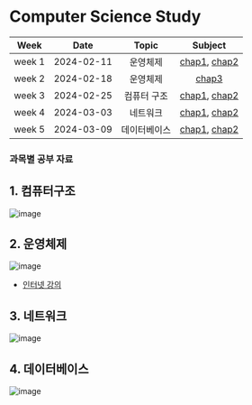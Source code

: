 # Computer Science Study


|  Week  |    Date    |  Topic  |                                                                                                  Subject                                                                                                  |
| :----: | :--------: | :------: | :--------------------------------------------------------------------------------------------------------------------------------------------------------------------------------------------------------: |
| week 1 | 2024-02-11 | 운영체제 | [chap1](https://github.com/yht0827/cs_study/blob/main/%EC%9A%B4%EC%98%81%EC%B2%B4%EC%A0%9C/chap1.md), [chap2](https://github.com/yht0827/cs_study/blob/main/%EC%9A%B4%EC%98%81%EC%B2%B4%EC%A0%9C/chap2.md) |
| week 2 | 2024-02-18 | 운영체제 |                                                    [chap3](https://github.com/yht0827/cs_study/blob/main/%EC%9A%B4%EC%98%81%EC%B2%B4%EC%A0%9C/chap3.md)                                                    |
| week 3 | 2024-02-25 |  컴퓨터 구조        | [chap1](https://github.com/yht0827/cs_study/blob/main/%EC%BB%B4%ED%93%A8%ED%84%B0%EA%B5%AC%EC%A1%B0/chap1.md), [chap2](https://github.com/yht0827/cs_study/blob/main/%EC%BB%B4%ED%93%A8%ED%84%B0%EA%B5%AC%EC%A1%B0/chap2.md)  |
| week 4 | 2024-03-03 | 네트워크 | [chap1](https://github.com/yht0827/cs_study/blob/main/%EB%84%A4%ED%8A%B8%EC%9B%8C%ED%81%AC/chap1.md), [chap2](https://github.com/yht0827/cs_study/blob/main/%EB%84%A4%ED%8A%B8%EC%9B%8C%ED%81%AC/chap2.md) |
| week 5 | 2024-03-09 | 데이터베이스 | [chap1](), [chap2]() |

### 과목별 공부 자료

## 1. 컴퓨터구조

![image](https://github.com/yht0827/cs_study/assets/35368554/350f88fb-5dce-42f4-bf29-1f2815abdfd1)

## 2. 운영체제

![image](https://github.com/yht0827/cs_study/assets/35368554/94f04417-2c20-44fb-9d08-ac426f46f634)

- [인터넷 강의](https://www.youtube.com/playlist?list=PLXvgR_grOs1DGFOeD792kHlRml0PhCe9l)

## 3. 네트워크

![image](https://github.com/yht0827/cs_study/assets/35368554/d86a7b86-57a6-4d72-aa8b-1757abb31cd2)

## 4. 데이터베이스

![image](https://github.com/yht0827/cs_study/assets/35368554/93802095-3976-4f2c-984e-d4d1c48e8fc0)
